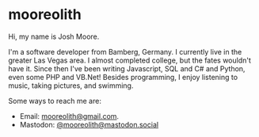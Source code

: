 # mooreolith
Hi, my name is Josh Moore. 

I'm a software developer from Bamberg, Germany. I currently live in the greater Las Vegas area. I almost completed college, but the fates wouldn't have it. Since then I've been writing Javascript, SQL and C# and Python, even some PHP and VB.Net! Besides programming, I enjoy listening to music, taking pictures, and swimming. 

Some ways to reach me are: 
* Email: [mooreolith@gmail.com](mailto:mooreolith@gmail.com).
* Mastodon: [@mooreolith@mastodon.social](https://mastodon.social/@mooreolith)
